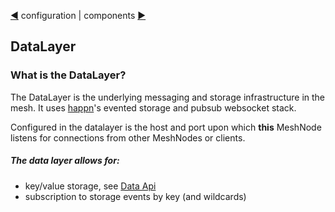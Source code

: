 [&#9664;](configuration.md) configuration | components [&#9654;](components.md)

## DataLayer

### What is the DataLayer?

The DataLayer is the underlying messaging and storage infrastructure in the mesh. It uses [happn](https://github.com/FieldServer/happn)'s evented storage and pubsub websocket stack.

Configured in the datalayer is the host and port upon which __this__ MeshNode listens for connections from other MeshNodes or clients.

##### The data layer allows for:

* key/value storage, see [Data Api](data.md)
* subscription to storage events by key (and wildcards)
